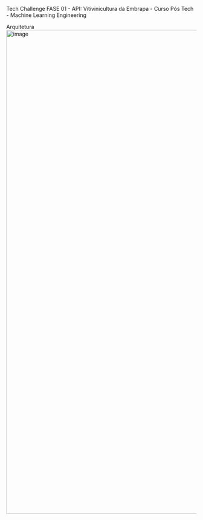 Tech Challenge FASE 01 - API: Vitivinicultura da Embrapa - Curso Pós Tech - Machine Learning Engineering

Arquitetura
<img width="1282" alt="image" src="https://github.com/user-attachments/assets/375051f5-47ff-47b6-9b15-8132b9d1fa7a" />


